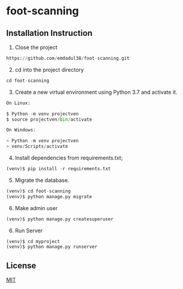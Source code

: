 # foot-scanning

## Installation Instruction
1. Close the project 
```python
https://github.com/emdadul38/foot-scanning.git
```
2. cd into the project directory
```python
cd foot-scanning
```
3. Create a new virtual environment using Python 3.7 and activate it.

```python
On Linux:

$ Python -m venv projectven
$ source projectven/bin/activate

On Windows:

> Python -m venv projectven
> venv/Scripts/activate
```
4. Install dependencies from requirements.txt;
```python
(venv)$ pip install -r requirements.txt
```
5. Migrate the database.

```python
(venv)$ cd foot-scanning
(venv)$ python manage.py migrate
```

6. Make admin user

```python
(venv)$ python manage.py createsuperuser
```

6. Run Server
```python
(venv)$ cd myproject
(venv)$ python manage.py runserver
```
## License
[MIT](https://choosealicense.com/licenses/mit/)
